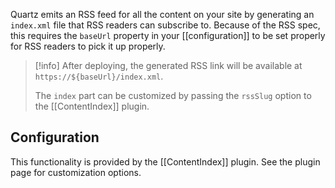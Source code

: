 Quartz emits an RSS feed for all the content on your site by generating an `index.xml` file that RSS readers can subscribe to. Because of the RSS spec, this requires the `baseUrl` property in your [[configuration]] to be set properly for RSS readers to pick it up properly.

> [!info]
> After deploying, the generated RSS link will be available at `https://${baseUrl}/index.xml`.
>
> The `index` part can be customized by passing the `rssSlug` option to the [[ContentIndex]] plugin.

## Configuration

This functionality is provided by the [[ContentIndex]] plugin. See the plugin page for customization options.
